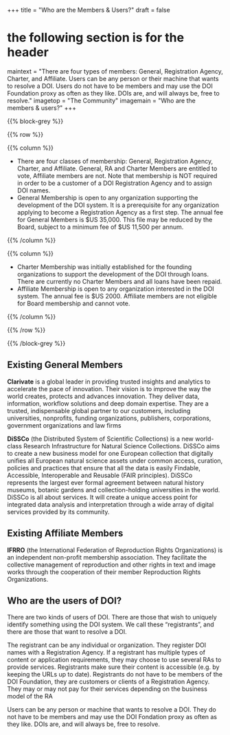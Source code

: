 +++
title = "Who are the Members & Users?"
draft = false
# the following section is for the header
maintext = "There are four types of members: General, Registration Agency, Charter, and Affiliate. Users can be any person or their machine that wants to resolve a DOI. Users do not have to be members and may use the DOI Foundation proxy as often as they like. DOIs are, and will always be, free to resolve."
imagetop = "The Community"
imagemain = "Who are the members & users?"
+++

{{% block-grey %}}

{{% row %}}

{{% column %}}

- There are four classes of membership: General, Registration Agency, Charter, and Affiliate. General, RA and Charter Members are entitled to vote, Affiliate members are not. Note that membership is NOT required in order to be a customer of a DOI Registration Agency and to assign DOI names.
- General Membership is open to any organization supporting the development of the DOI system. It is a prerequisite for any organization applying to become a Registration Agency as a first step. The annual fee for General Members is $US 35,000. This file may be reduced by the Board, subject to a minimum fee of $US 11,500 per annum.

{{% /column %}}

{{% column %}}

- Charter Membership was initially established for the founding organizations to support the development of the DOI through loans. There are currently no Charter Members and all loans have been repaid.
- Affiliate Membership is open to any organization interested in the DOI system. The annual fee is $US 2000. Affiliate members are not eligible for Board membership and cannot vote.

{{% /column %}}

{{% /row %}}

{{% /block-grey %}}

## Existing General Members

**Clarivate** is a global leader in providing trusted insights and analytics to accelerate the pace of innovation. Their vision is to improve the way the world creates, protects and advances innovation. They deliver data, information, workflow solutions and deep domain expertise. They are a trusted, indispensable global partner to our customers, including universities, nonprofits, funding organizations, publishers, corporations, government organizations and law firms

**DiSSCo** (the Distributed System of Scientific Collections) is a new world-class Research Infrastructure for Natural Science Collections. DiSSCo aims to create a new business model for one European collection that digitally unifies all European natural science assets under common access, curation, policies and practices that ensure that all the data is easily Findable, Accessible, Interoperable and Reusable (FAIR principles). DiSSCo represents the largest ever formal agreement between natural history museums, botanic gardens and collection-holding universities in the world. DiSSCo is all about services. It will create a unique access point for integrated data analysis and interpretation through a wide array of digital services provided by its community.

## Existing Affiliate Members

**IFRRO** (the International Federation of Reproduction Rights Organizations) is an independent non-profit membership association. They facilitate the collective management of reproduction and other rights in text and image works through the cooperation of their member Reproduction Rights Organizations.

## Who are the users of DOI?
There are two kinds of users of DOI. There are those that wish to uniquely identify something using the DOI system. We call these “registrants”, and there are those that want to resolve a DOI.   

The registrant can be any individual or organization. They register DOI names with a Registration Agency. If a registrant has multiple types of content or application requirements, they may choose to use several RAs to provide services. Registrants make sure their content is accessible (e.g. by keeping the URLs up to date). Registrants do not have to be members of the DOI Foundation, they are customers or clients of a Registration Agency. They may or may not pay for their services depending on the business model of the RA

Users can be any person or machine that wants to resolve a DOI. They do not have to be members and may use the DOI Fondation proxy as often as they like. DOIs are, and will always be, free to resolve.
